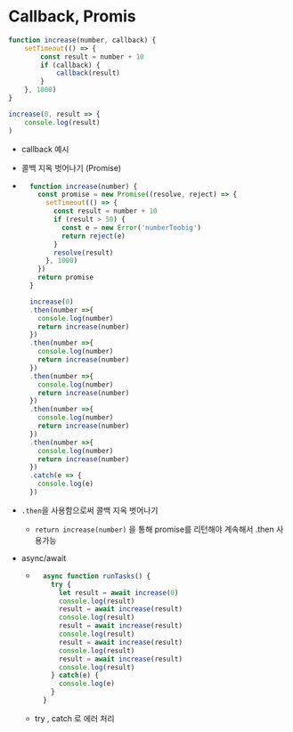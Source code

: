 # Callback, Promis

```javascript
function increase(number, callback) {
    setTimeout(() => {
        const result = number + 10
        if (callback) {
            callback(result)
        }
    }, 1000)
}

increase(0, result => {
    console.log(result)
)
```

- callback 예시

- 콜백 지옥 벗어나기 (Promise)

- ```javascript
    function increase(number) {
      const promise = new Promise((resolve, reject) => {
        setTimeout(() => {
          const result = number + 10
          if (result > 50) {
            const e = new Error('numberToobig')
            return reject(e)
          }
          resolve(result)
        }, 1000)
      })
      return promise
    }
  
    increase(0)
    .then(number =>{
      console.log(number)
      return increase(number)
    })
    .then(number =>{
      console.log(number)
      return increase(number)
    })
    .then(number =>{
      console.log(number)
      return increase(number)
    })
    .then(number =>{
      console.log(number)
      return increase(number)
    })
    .then(number =>{
      console.log(number)
      return increase(number)
    })
    .catch(e => {
      console.log(e)
    })
  ```

- `.then`을 사용함으로써 콜백 지옥 벗어나기
  
  - `return increase(number)` 을 통해 promise를 리턴해야 계속해서 .then 사용가능

- async/await
  
  - ```javascript
      async function runTasks() {
        try {
          let result = await increase(0)
          console.log(result)
          result = await increase(result)
          console.log(result)
          result = await increase(result)
          console.log(result)
          result = await increase(result)
          console.log(result)
          result = await increase(result)
          console.log(result)
        } catch(e) {
          console.log(e)
        }
      }
    ```
  
  - try , catch 로 에러 처리
